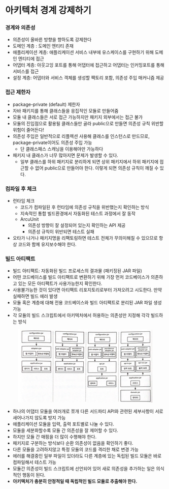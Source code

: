 # 아키텍처 경계 강제하기

### 경계와 의존성

* 의존성이 올바른 방향을 향하도록 강제한다
* 도메인 계층 : 도메인 엔티티 존재
* 애플리케이션 계층: 애플리케이션 서비스 내부에 유스케이스를 구현하기 위해 도메인 엔티티에 접근
* 어댑터 계층: 아웃고잉 포트를 통해 어댑터에 접근하고 어댑터는 인커밍포트를 통해 서비스를 접근
* 설정 계층: 어댑터와 서비스 객체를 생성할 팩토리 포함, 의존성 주입 매커니즘 제공

### 접근 제한자

* package-private (default) 제한자
* 자바 패키지를 통해 클래스들을 응집적인 모듈로 만들어줌
* 모듈 내 클래스들은 서로 접근 가능하지만 패키지 외부에서는 접근 불가
* 모듈의 진입점으로 활용될 클래스들만 골라 public으로 만들면 의존성 규칙 위반할 위험이 줄어든다!
* 의존성 주입은 일반적으로 리플렉션 사용해 클래스를 인스턴스로 만드므로, package-private이어도 의존성 주입 가능
  * 단 클래스패스 스캐닝을 이용해야만 가능하다
* 패키지 내 클래스가 너무 많아지면 문제가 발생할 수 있다.
  * 일부 클래스를 하위 패키지로 분리하게 되면 상위 패키지에서 하위 패키지에 접근할 수 없어 public으로 만들어야 한다. 이렇게 되면 의존성 규칙이 깨질 수 있다.

### 컴파일 후 체크

* 런타임 체크
  * 코드가 컴파일된 후 런타임에 의존성 규칙을 위반했는지 확인하는 방식
  * 지속적인 통합 빌드환경에서 자동화된 테스트 과정에서 잘 동작
  * ArcuUnit
    * 의존성 방향이 잘 설정되어 있는지 확인하는 API 제공
    * 의존성 규칙이 위반되면 테스트 실패
* 오타가 나거나 패키지명을 리팩토링하면 테스트 전체가 무의미해질 수 있으므로 항상 코드와 함께 유지보수해야 한다.

### 빌드 아티팩트

* 빌드 아티팩트: 자동화된 빌드 프로세스의 결과물 (패키징된 JAR 파일)
* 어떤 코드베이스를 빌드 아티팩트로 변환하기 위해 가장 먼저 코드베이스가 의존하고 있는 모든 아티팩트가 사용가능한지 확인한다.
* 사용불가능한 것이 있다면 아티팩트 리포지토리로부터 가져오려고 시도한다. 만약 실패하면 빌드 에러 발생
* 모듈 혹은 계층에 대해 전용 코드베이스와 빌드 아티팩트로 분리된 JAR 파일 생성 가능
* 각 모듈의 빌드 스크립트에서 아키텍처에서 허용하는 의존성만 지정해 각각 빌드하는 방식

<figure><img src="../../../.gitbook/assets/Untitled (4).png" alt=""><figcaption></figcaption></figure>

* 하나의 어댑터 모듈을 여러개로 쪼개 다른 서드파티 API와 관련된 세부사항이 서로 새어나가지 않도록 방지 가능
* 애플리케이션 모듈을 입력, 출력 포트별로 나눌 수 있다.
* 모듈을 세분화할수록 모듈 간 의존성을 잘 제어할 수 있다.
* 하지만 모듈 간 매핑을 더 많이 수행해야 한다.
* 패키지로 구분하는 방식보다 순환 의존성이 없음을 확인하기 좋다.
* 다른 모듈을 고려하지않고 특정 모듈의 코드를 격리한 채로 변경 가능
* 에러를 해결중인 일부 파일이 있더라도 다른 계층에 있는 독립된 빌드 모듈은 바로 컴파일해서 테스트 가능
* 모듈간 의존성이 빌드 스크립트에 선언되어 있어 새로 의존성을 추가하는 일은 의식적인 행동이 된다.
* **아키텍처가 충분히 안정적일 때 독립적인 빌드 모듈로 추출해야 한다.**
